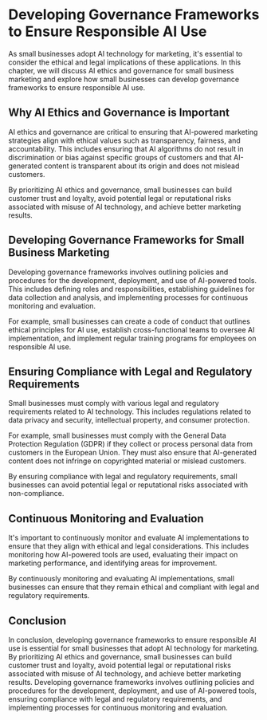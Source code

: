 Developing Governance Frameworks to Ensure Responsible AI Use
===============================================================================================================================

As small businesses adopt AI technology for marketing, it's essential to consider the ethical and legal implications of these applications. In this chapter, we will discuss AI ethics and governance for small business marketing and explore how small businesses can develop governance frameworks to ensure responsible AI use.

Why AI Ethics and Governance is Important
-----------------------------------------

AI ethics and governance are critical to ensuring that AI-powered marketing strategies align with ethical values such as transparency, fairness, and accountability. This includes ensuring that AI algorithms do not result in discrimination or bias against specific groups of customers and that AI-generated content is transparent about its origin and does not mislead customers.

By prioritizing AI ethics and governance, small businesses can build customer trust and loyalty, avoid potential legal or reputational risks associated with misuse of AI technology, and achieve better marketing results.

Developing Governance Frameworks for Small Business Marketing
-------------------------------------------------------------

Developing governance frameworks involves outlining policies and procedures for the development, deployment, and use of AI-powered tools. This includes defining roles and responsibilities, establishing guidelines for data collection and analysis, and implementing processes for continuous monitoring and evaluation.

For example, small businesses can create a code of conduct that outlines ethical principles for AI use, establish cross-functional teams to oversee AI implementation, and implement regular training programs for employees on responsible AI use.

Ensuring Compliance with Legal and Regulatory Requirements
----------------------------------------------------------

Small businesses must comply with various legal and regulatory requirements related to AI technology. This includes regulations related to data privacy and security, intellectual property, and consumer protection.

For example, small businesses must comply with the General Data Protection Regulation (GDPR) if they collect or process personal data from customers in the European Union. They must also ensure that AI-generated content does not infringe on copyrighted material or mislead customers.

By ensuring compliance with legal and regulatory requirements, small businesses can avoid potential legal or reputational risks associated with non-compliance.

Continuous Monitoring and Evaluation
------------------------------------

It's important to continuously monitor and evaluate AI implementations to ensure that they align with ethical and legal considerations. This includes monitoring how AI-powered tools are used, evaluating their impact on marketing performance, and identifying areas for improvement.

By continuously monitoring and evaluating AI implementations, small businesses can ensure that they remain ethical and compliant with legal and regulatory requirements.

Conclusion
----------

In conclusion, developing governance frameworks to ensure responsible AI use is essential for small businesses that adopt AI technology for marketing. By prioritizing AI ethics and governance, small businesses can build customer trust and loyalty, avoid potential legal or reputational risks associated with misuse of AI technology, and achieve better marketing results. Developing governance frameworks involves outlining policies and procedures for the development, deployment, and use of AI-powered tools, ensuring compliance with legal and regulatory requirements, and implementing processes for continuous monitoring and evaluation.
